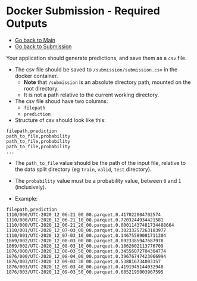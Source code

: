 # Docker Submission - Required Outputs

- [Go back to Main](../README.md)
- [Go back to Submission](submission.md)


Your application should generate predictions, and save them as a `csv` file.

- The csv file should be saved to `/submission/submission.csv` in the docker container.
  - **Note** that `/submission` is an absolute directory path, mounted on the root directory. 
  - It is not a path relative to the current working directory.
- The csv file shoud have two columns:
  - `filepath`
  - `prediction`
- Structure of csv should look like this:

```
filepath,prediction
path_to_file,probability
path_to_file,probability
path_to_file,probability
...
```

- The `path_to_file` value should be the path of the input file, relative to the data split directory (eg `train`, `valid`, `test` directory).
- The `probability` value must be a probability value, between `0` and `1` (inclusively).


- Example:

```
filepath,prediction
1110/000/UTC-2020_12_06-21_00_00.parquet,0.417022004702574
1110/000/UTC-2020_12_06-21_10_00.parquet,0.7203244934421581
1110/000/UTC-2020_12_06-21_20_00.parquet,0.00011437481734488664
1110/001/UTC-2020_12_07-03_00_00.parquet,0.30233257263183977
1110/001/UTC-2020_12_07-03_10_00.parquet,0.14675589081711304
1869/002/UTC-2020_12_08-03_00_00.parquet,0.0923385947687978
1869/002/UTC-2020_12_08-03_10_00.parquet,0.1862602113776709
1876/000/UTC-2020_12_08-03_50_00.parquet,0.34556072704304774
1876/000/UTC-2020_12_08-04_00_00.parquet,0.39676747423066994
1876/003/UTC-2020_12_09-03_30_00.parquet,0.538816734003357
1876/003/UTC-2020_12_09-03_40_00.parquet,0.4191945144032948
1876/003/UTC-2020_12_09-03_50_00.parquet,0.6852195003967595
```
